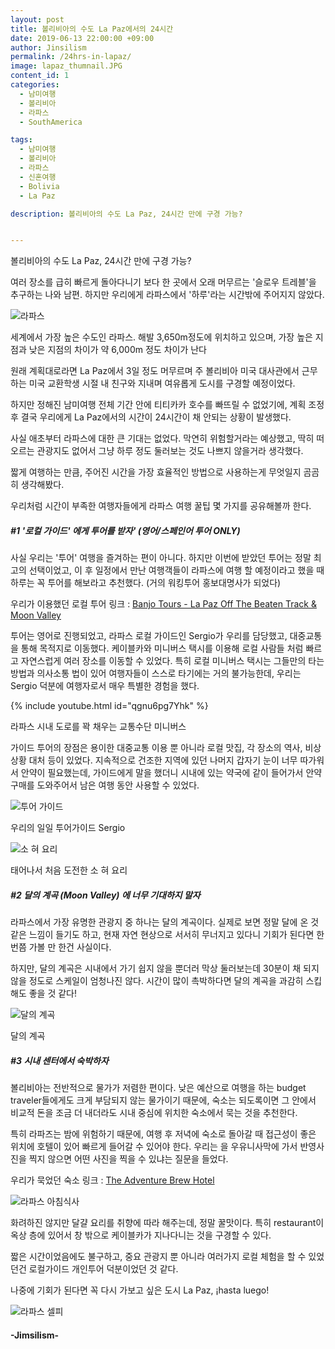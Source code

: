 ```yaml
---
layout: post
title: 볼리비아의 수도 La Paz에서의 24시간
date: 2019-06-13 22:00:00 +09:00
author: Jinsilism
permalink: /24hrs-in-lapaz/
image: lapaz_thumnail.JPG
content_id: 1
categories:
  - 남미여행
  - 볼리비아
  - 라파스
  - SouthAmerica

tags:
  - 남미여행
  - 볼리비아
  - 라파스
  - 신혼여행
  - Bolivia
  - La Paz

description: 볼리비아의 수도 La Paz, 24시간 만에 구경 가능?


---
```



볼리비아의 수도 La Paz, 24시간 만에 구경 가능?

여러 장소를 급히 빠르게 돌아다니기 보다 한 곳에서 오래 머무르는 '슬로우 트레블'을 추구하는 나와 남편. 하지만 우리에게 라파스에서 '하루'라는 시간밖에 주어지지 않았다.

![라파스](https://lh3.googleusercontent.com/AVs6h0IfBCBZ_ci6MH_XA7C4FX2GMc2T9DpjfgCZzVOGmQqcdPSCRlAXND-Pc9-NdnK-bd2x_sL2vihxXGJz2igeKNg2VHfY8ifsWM1YF6TVVF1Z9NbP5jfVG3yOnd3vFoghLdkSC16S2qmXE8plfmXAdHSz2VSWqQlT8IkvvdD5aLtIWLtwI6pc93SIqcSd1EJSPeg1DnKrrTqH7XmrtDzd6v_0ETs4PTc2vBQd9HbA4UEd4x0FEqsfwPFdBOvLKObS7HTZr9KS9kmttefDMAzAArWXKc0PjDm3DrWI_eunVcJbFckW8EYGLrRwLGhEL45qhoNdoYPUUECUEazbgmdfjcXeC9QH6GylbBZ75BRXCIYCdiMnxbmCC_5EHcllVgJH6fHtejs7g-VXlvSXJx7Oe1dFF5bWjc2u-d1cp81-aOzxI3nYiLzkVYKtmoSoTbF_c9SPcRRvy7BPkC3Mr7YkI7e-G1z6lV30kFNAGKp06kE5_ScbHQvVczIKvIAPC1rB6Dz05o_4wGfdsLhVBh3Qb42nNRATaU8DtDw31lIxsrKm292Oe9AzdOp_nSM_L4NuumO9pm9Y4Zbl58UdZOe1-0SWqb6ONGfTX6W6IHHrNhQH0hVtooNOM5WhbPD7N_dzxSacrxKwaZdVm36P9t5EqHsQpg=w1204-h903-no)

세계에서 가장 높은 수도인 라파스. 해발 3,650m정도에 위치하고 있으며, 가장 높은 지점과 낮은 지점의 차이가 약 6,000m 정도 차이가 난다

원래 계획대로라면 La Paz에서 3일 정도 머무르며 주 볼리비아 미국 대사관에서 근무하는 미국 교환학생 시절 내 친구와 지내며 여유롭게 도시를 구경할 예정이었다.

하지만 정해진 남미여행 전체 기간 안에 티티카카 호수를 빠뜨릴 수 없었기에, 계획 조정 후 결국 우리에게 La Paz에서의 시간이 24시간이 채 안되는 상황이 발생했다.

사실 애초부터 라파스에 대한 큰 기대는 없었다. 막연히 위험할거라는 예상했고, 딱히 떠오르는 관광지도 없어서 그냥 하루 정도 둘러보는 것도 나쁘지 않을거라 생각했다.



짧게 여행하는 만큼, 주어진 시간을 가장 효율적인 방법으로 사용하는게 무엇일지 곰곰히 생각해봤다.

우리처럼 시간이 부족한 여행자들에게 라파스 여행 꿀팁 몇 가지를 공유해볼까 한다.



##### #1 '로컬 가이드' 에게 투어를 받자' (영어/스페인어 투어 ONLY)

사실 우리는 '투어' 여행을 즐겨하는 편이 아니다. 하지만 이번에 받았던 투어는 정말 최고의 선택이었고, 이 후 일정에서 만난 여행객들이 라파스에 여행 할 예정이라고 했을 때 하루는 꼭 투어를 해보라고 추천했다. (거의 워킹투어 홍보대명사가 되었다)

우리가 이용했던 로컬 투어 링크 : [Banjo Tours - La Paz Off The Beaten Track & Moon Valley](https://www.banjotours.com/tours-by-place/la-paz/la-paz-off-the-beaten-track-walking-tour-moon-valley)

투어는 영어로 진행되었고, 라파스 로컬 가이드인 Sergio가 우리를 담당했고, 대중교통을 통해 목적지로 이동했다. 케이블카와 미니버스 택시를 이용해 로컬 사람들 처럼 빠르고 자연스럽게 여러 장소를 이동할 수 있었다. 특히 로컬 미니버스 택시는 그들만의 타는 방법과 의사소통 법이 있어 여행자들이 스스로 타기에는 거의 불가능한데, 우리는 Sergio 덕분에 여행자로서 매우 특별한 경험을 했다.

{% include youtube.html id="qgnu6pg7Yhk" %}

라파스 시내 도로를 꽉 채우는 교통수단 미니버스



가이드 투어의 장점은 용이한 대중교통 이용 뿐 아니라 로컬 맛집, 각 장소의 역사, 비상 상황 대처 등이 있었다. 지속적으로 건조한 지역에 있던 나머지 갑자기 눈이 너무 따가워서 안약이 필요했는데, 가이드에게 말을 했더니 시내에 있는 약국에 같이 들어가서 안약 구매를 도와주어서 남은 여행 동안 사용할 수 있었다.


![투어 가이드](https://lh3.googleusercontent.com/a6Kc7nThkldZYkWP7nuReYN2JLNG0mBDY2yWSTIu9z5li9VShFKiWl3mbsz1R-4L2w6lhntpkA26u4W8nyIM-nIOqlfoaw_dOaFxBo8z_8v4e9a2rS9KL-izLDjIiDsZZo9PQD954TQDT0sx27feGQE-2xB37CP2uF_Vcgu68Q_wo4EbaD4v5yIbu-8BiDa8WmvUMCTfKOZ7OUFTvKj_uXjWw4EHK3tf5lodNDgj1-AzW0gXGCnRVVmRR6taB3dut8qp1ugpfBOQ6F1c50Jwa0FNv6rdl8Nv8g8WdUBPyszGJp52MOEXjhcK2JWTtWBogqmCEBp-Ewuw1ruladRPdZNxE6499YN6KsM2IIgx0gtBw3a4tHVSGh2pbxO6rRnlR2BunN7gopBOrKtg5GGY6y3fh5C43VoOsnkQh-GjkP9R4yY0FBfvqWCRmTBgqWhFd8Gzls0fpKU6ko8SXyovrmKFI9gqQBa8N7dZ2LsFcZDhCHeozmBhrfs-37oDtdG7m2x-4R7jF0vcj6pBwgF-7zijH9-fSkIHOMMapPhH0VM5V4sOxTCC_Jb3wXPaSod1OWvgZvaFqOM5dzLT_FcnHk2XhaOz8A8G0t0qbDNXwgJOZ8vG8GNIa3B0n_l49vp7ye3VHJ3g4SGLpaN1_-S5GpxRkw18pQ=w290-h218-no)


우리의 일일 투어가이드 Sergio

![소 혀 요리](https://lh3.googleusercontent.com/bWc7Pw9jI8WtaTqm9b7_674SgJ6wYw8hWK1urJ1hZ7Yl8jGg9HThDIGS9auaxu39mNyP6L13o8XGvyKK5z_WINrhZcYb2yLalW2uIjCz-fCQ9Gq-1O6uYLdQk_e15LwZEhhzjgfjBHWF7Bw75wZh0hWwHorqbMBP4mXCQsdZ2Imm9TiePswGeuEIFs0vNp4KI0lHPJkvzZ7gJzQ8WirHk00iKX3pM2GsNZw_NN0YZpiZGw1m_QObzaPJe-DhWuxs698CnstR3wCayoOwVN6whYh8oK4o9kxBnw2QZwE70IY_R3UGpKnmAdy1psBJjxaV7T74MVmPGVaV72eaNDaUtE5cHv_B-Lrota-zQzw9xX6khAHRJ6aCLc9O4kdb7EzRj3-RjhhjotNQVHeAwYS9PsKe2abxPbp1pfO08XZGgAnlX0KUSxzopUpSwnBpyxAAhEBWuXv4tZjdZrnM87au3QZFZtLc6knOqqXCdO5XpmgLBT3XHQb6HBmAgrzbUZ8u_ZiLZadvlp3VNZoXfaelqExJhUNNjXGWnN4QaEsaRPl3D1r6betlrSWzfHeOoqHXLYxaoqtIhT2l0w6GQOuSdhhX4c6983cPvAPQmIZorWFg7WlPNWB27fOhJnQ3uniV1rgJGGnRPkTXrEri9tv1c-1l9ro51A=w1204-h903-no)

태어나서 처음 도전한 소 혀 요리





##### #2 달의 계곡 (Moon Valley) 에 너무 기대하지 말자

라파스에서 가장 유명한 관광지 중 하나는 달의 계곡이다. 실제로 보면 정말 달에 온 것 같은 느낌이 들기도 하고, 현재 자연 현상으로 서서히 무너지고 있다니 기회가 된다면 한번쯤 가볼 만 한건 사실이다.

하지만, 달의 계곡은 시내에서 가기 쉽지 않을 뿐더러 막상 둘러보는데 30분이 채 되지 않을 정도로 스케일이 엄청나진 않다. 시간이 많이 촉박하다면 달의 계곡을 과감히 스킵해도 좋을 것 같다!

![달의 계곡](https://lh3.googleusercontent.com/LBvAnSwDoJfaqYQ2F5K05Y-DdjrzMCbd34Nj1qwyGCSiPvgZKWwVjgP_yMhpeDDFTahZ0DrycZNbQgEztcxD5zSV727XoThvjdtpeuv3oBBS3Mg0ZDu9CRvDrWZv5DAhEuCyp2ipOZzO1M63rAij48ZeNv27UE-W3dfhzZ33x_XM6ezgyqoaV5r-xNUf3xNFxTfmSUigh-VeSgNt66MnQ2cZdbpYQr1c2FMHMJjWrsUHAFvJGTt4e5SAnpwR7HVgD5RcmVjTfhv0nXfnLh8q_mMxPcNTXAzYpZa3u5Qn1lxS9ppLawBEysXoR8Fie_Jg1Igs7K-SSz5AmcQhTMBdQJMTmo8fxv9Az1qeLclm9_GQ43eUU6-8hcejqcMrz8Cv5NRbRhf7pJEwF9hl-6GDzy-1vGqaVXlF99gbJvgiQl8zlZCsuSciEt4negQzmjchQwdzCQdh66vGTLYoz351qvxQKBxGCVyGw_1Eko14WOdrf3KMuY0025SA61lde8TZ_1d3GvAhnbRQyRoBFSuDBwa8W2oGCPq6piOO2tv6DgmQOtvdw_6dRQ75ScBjy1Rd8sys_YBXgPgWeyQLAIz6wGtG1rr4D23Hh0BzLt9Xj_497NfOFrxTOqJFXGmX0w8LgE6ivBUTut1PYSlcbhJsTf4WnAg8LQ=w1080-h607-no)

달의 계곡





##### #3 시내 센터에서 숙박하자

볼리비아는 전반적으로 물가가 저렴한 편이다. 낮은 예산으로 여행을 하는 budget traveler들에게도 크게 부담되지 않는 물가이기 때문에, 숙소는 되도록이면 그 안에서 비교적 돈을 조금 더 내더라도 시내 중심에 위치한 숙소에서 묵는 것을 추천한다.

특히 라파즈는 밤에 위험하기 때문에, 여행 후 저녁에 숙소로 돌아갈 때 접근성이 좋은 위치에 호텔이 있어 빠르게 들어갈 수 있어야 한다. 우리는 을 우유니사막에 가서 반영사진을 찍지 않으면 어떤 사진을 찍을 수 있냐는 질문을 들었다.

우리가 묵었던 숙소 링크 : [The Adventure Brew Hotel](<https://www.theadventurebrewhostel.com/>)



![라파스 아침식사](https://lh3.googleusercontent.com/jjIckwj9mFQwKJ-uD23GGAkT80MDbWmCDml5_6FGHUrbsAWdE3Qakq2g4pNH0r_c94C1OE1Q-vNWtYkAwWYpL_RjXtNa6n6819bziMPFPkJU5ZuU0qybRCI7SCxjKQnw4ZsduWs3dhuPT1seIIv9z-6mh2zR9bL_MvR86vNchYuSa9FoO0PDrdSXbc_Pn9XJpbh6id8HItl1qeuUmushUXxQYPEe75Ic86oRFtaxBII_KTmDZut5JS6aUbc25mweFQmVZV_txS49NLxuw-e2aDU-NOdiehqIssXLFueBAwQb72u6K4r-RnaFgM2OhV75floIbvE4sknXKAzps7lYMdRKpyGJAA0-3R2rH7ET9XPSKHUFiosWQO5YTMtk3JCeQ2-3L9AErTrFPCLaRhml7_IfgiDV694gPAjGXtGXUZMEMrJy25e4EMc0UmFd5SuVjLPn4xIR-3Pse3ixJzJaR2TaG1Qa3_hrv-5hbLf12QoIb-QKEjBFQ9WkDWWiZgZY9umS5cUHU6Yc5epylvkEFt5OV9StGXMQemcIg54jjtaXs4n74Fht0NiZve1jyJf2sqW28NuzFTM0angxEKiO-rVHez8YOl0lxwS2SqCoQSPgdQvyEBKXkJVCHgqnzo-O-sbknU0WzW7wbgimIekMEr3rwk1-40g=w698-h903-no)

화려하진 않지만 달걀 요리를 취향에 따라 해주는데, 정말 꿀맛이다. 특히 restaurant이 옥상 층에 있어서 창 밖으로  케이블카가 지나다니는 것을 구경할 수 있다.



짧은 시간이었음에도 불구하고, 중요 관광지 뿐 아니라 여러가지 로컬 체험을 할 수 있었던건 로컬가이드 개인투어 덕분이었던 것 같다.

나중에 기회가 된다면 꼭 다시 가보고 싶은 도시 La Paz, ¡hasta luego!



![라파스 셀피](https://lh3.googleusercontent.com/OkztDAosfsR6-YQHeT0vuYEZbplxznYrkoM_hOO2PdinPck6XFAKZkBLl1wr2uPJq94DRCxDwN1KFuEYDmxpDwlHKKfYnSAjF8y42cxecJeUFZQ9WcSiGAf3CdBrG9HSzBfF-uYw-TM3AkQroyUF6xMJBcRRG6K9Xv9zf5QcVgGgcUZ-n6RdKs13UnEyNKayGwNjj8FACBjL_B-2VnnRw-2C_WKg8NvJxfH4cwNbsi7Zy9Ma4p_GfXZ0U3Z0BcxFl4ej4irWCVbZjmt3QSqoaPSb2mE9SmImGjWn3OROgLyuPYMtPj0JDIPr6Pcg0xazbGNIKiFuFP2V7sM_FSdQ8b_eG1QtQaTL2UZ-iyRtKFjm8G_oz4jYxk9-PvB9NmTG52voC_SybOnbNEXLDtoFVhFxuUGO5KEoJGvKtJ9LGRRe_kk-6Jix0UhE23C5-AbMxIqbD3D2l04M_BXcaG3tjdPlMnhVOvnPPTb_WKj-vLgSJ6mv046i_2TtmgojJPOibEXnLDHODAoTbgE1zNf_qRBfy2N4o92ihhX75VIwdo5lBdHo22H1kc1SOnymFgPD23HP6tw3F1QlI8iISht3RKfFeeHz6Lk67VKgcQFO16XXhKMnwKB9uY26aNPpenulvQWQ_oLqP0-rhuSlbQjlx0-WhfTbTiY=w640-h480-no)

####  -Jimsilism-
